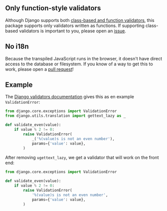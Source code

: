 ## Only function-style validators

Although Django supports both [class-based and function validators](https://docs.djangoproject.com/en/dev/ref/validators/), this package supports only validators written as functions. If supporting class-based validators is important to you, please open an [issue](https://github.com/johnfraney/django-front-end-validators/issues).


## No i18n

Because the transpiled JavaScript runs in the browser, it doesn't have direct access to the database or filesystem. If you know of a way to get this to work, please open a [pull request](https://github.com/johnfraney/django-front-end-validators/pulls)!


## Example

The [Django validators documentation](https://docs.djangoproject.com/en/dev/ref/validators/#writing-validators) gives this as en example `ValidationError`:

```python
from django.core.exceptions import ValidationError
from django.utils.translation import gettext_lazy as _

def validate_even(value):
    if value % 2 != 0:
        raise ValidationError(
            _('%(value)s is not an even number'),
            params={'value': value},
        )
```

After removing `ugettext_lazy`, we get a validator that will work on the front end:

```python
from django.core.exceptions import ValidationError

def validate_even(value):
    if value % 2 != 0:
        raise ValidationError(
            '%(value)s is not an even number',
            params={'value': value},
        )
```
